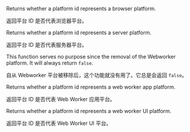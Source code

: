 Returns whether a platform id represents a browser platform.

返回平台 ID 是否代表浏览器平台。

Returns whether a platform id represents a server platform.

返回平台 ID 是否代表服务器平台。

This function serves no purpose since the removal of the Webworker platform. It will
    always return `false`.

自从 Webworker 平台被移除后，这个功能就没有用了。它总是会返回 `false`。

Returns whether a platform id represents a web worker app platform.

返回平台 ID 是否代表 Web Worker 应用平台。

Returns whether a platform id represents a web worker UI platform.

返回平台 ID 是否代表 Web Worker UI 平台。